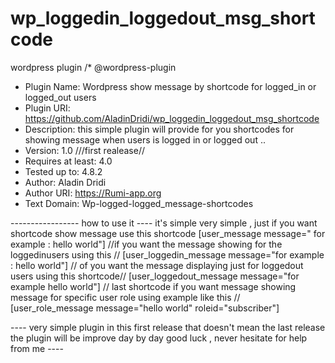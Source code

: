 # wp_loggedin_loggedout_msg_shortcode
wordpress plugin
/* @wordpress-plugin
 * Plugin Name:       Wordpress show message by shortcode for logged_in or logged_out users
 * Plugin URI:        https://github.com/AladinDridi/wp_loggedin_loggedout_msg_shortcode
 * Description:       this simple plugin will provide for you shortcodes for showing message when users is logged in or logged out ..
 * Version:           1.0 ///first realease//
 * Requires at least: 4.0
 * Tested up to: 4.8.2
 * Author:            Aladin Dridi
 * Author URI:        https://Rumi-app.org
 * Text Domain:       Wp-logged-logged_message-shortcodes  
 
 ----------------- how to use it ----
 it's simple very simple , just 
 if you want shortcode show message use this shortcode
 [user_message message=" for example : hello world"]
 //if you want the message showing for the loggedinusers using this //
 [user_loggedin_message message="for example : hello world"] 
 // of you want the message displaying just for loggedout users using this shortcode//
 [user_loggedout_message message="for example hello world"] 
 // last shortcode if you want message showing message for specific user role using example like this //
 [user_role_message message="hello world" roleid="subscriber"]
 
 ---- very simple plugin in this first release that doesn't mean the last release the plugin will be improve day by day good luck ,
 never hesitate for help from me ---- 
